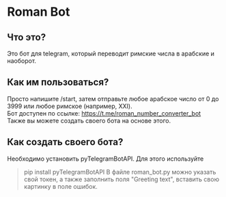 # Roman Bot

## Что это?
Это бот для telegram, который переводит римские числа в арабские и наоборот.

## Как им пользоваться?
Просто напишите /start, затем отправьте любое арабское число от 0 до 3999 или любое римское (например, XXI). </br>Бот доступен по ссылке: https://t.me/roman_number_converter_bot </br>Также вы можете создать своего бота на основе этого.

## Как создать своего бота?
Необходимо установить pyTelegramBotAPI. Для этого используйте
  >pip install pyTelegramBotAPI
В файле roman_bot.py можно указать свой токен, а также заполнить поля "Greeting text", вставить свою картинку в поле ошибок.
